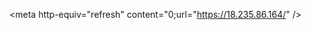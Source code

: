 <meta http-equiv="refresh" content="0;url="https://18.235.86.164/" />      
<link rel="canonical" href="https://18.235.86.164/" /> 
